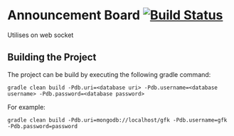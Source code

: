 # Announcement Board [![Build Status](https://travis-ci.org/StarTrackDevKL/announcement-board.svg?branch=develop)](https://travis-ci.org/StarTrackDevKL/announcement-board)
Utilises on web socket

## Building the Project
The project can be build by executing the following gradle command:

```
gradle clean build -Pdb.uri=<database uri> -Pdb.username=<database username> -Pdb.password=<database password>
```

For example:

```
gradle clean build -Pdb.uri=mongodb://localhost/gfk -Pdb.username=gfk -Pdb.password=password
```